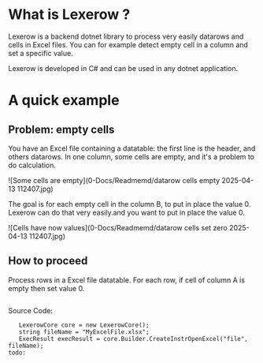 # What is Lexerow ?
Lexerow is a backend dotnet library to process very easily datarows and cells in Excel files.
You can for example detect empty cell in a column and set a specific value.

Lexerow is developed in C# and can be used in any dotnet application.

# A quick example

## Problem: empty cells

You have an Excel file containing a datatable: the first line is the header, and others datarows.
In one column, some cells are empty, and it's a problem to do calculation.


![Some cells are empty](0-Docs/Readmemd/datarow cells empty 2025-04-13 112407.jpg)

The goal is for each empty cell in the column B, to put in place the value 0.
Lexerow can do that very easily.and you want to put in place the value 0.


![Cells have now values](0-Docs/Readmemd/datarow cells set zero 2025-04-13 112407.jpg)

## How to proceed

Process rows in a Excel file datatable.
For each row, if cell of column A is empty then set value 0.

<image excel>

Source Code:
```
   LexerowCore core = new LexerowCore();
   string fileName = "MyExcelFile.xlsx";
   ExecResult execResult = core.Builder.CreateInstrOpenExcel("file", fileName);
todo:
```


